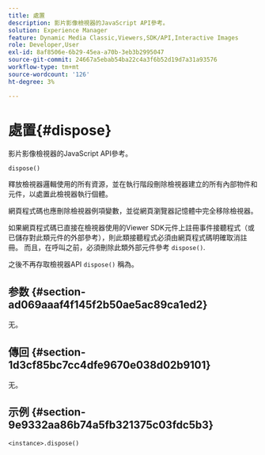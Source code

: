 ```yaml
---
title: 處置
description: 影片影像檢視器的JavaScript API參考。
solution: Experience Manager
feature: Dynamic Media Classic,Viewers,SDK/API,Interactive Images
role: Developer,User
exl-id: 8af8506e-6b29-45ea-a70b-3eb3b2995047
source-git-commit: 24667a5ebab54ba22c4a3f6b52d19d7a31a93576
workflow-type: tm+mt
source-wordcount: '126'
ht-degree: 3%

---
```


# 處置{#dispose}

影片影像檢視器的JavaScript API參考。

`dispose()`

釋放檢視器邏輯使用的所有資源，並在執行階段刪除檢視器建立的所有內部物件和元件，以處置此檢視器執行個體。

網頁程式碼也應刪除檢視器例項變數，並從網頁瀏覽器記憶體中完全移除檢視器。

如果網頁程式碼已直接在檢視器使用的Viewer SDK元件上註冊事件接聽程式（或已儲存對此類元件的外部參考），則此類接聽程式必須由網頁程式碼明確取消註冊。 而且，在呼叫之前，必須刪除此類外部元件參考 `dispose()`.

之後不再存取檢視器API `dispose()` 稱為。

## 参数 {#section-ad069aaaf4f145f2b50ae5ac89ca1ed2}

无。

## 傳回 {#section-1d3cf85bc7cc4dfe9670e038d02b9101}

无。

## 示例 {#section-9e9332aa86b74a5fb321375c03fdc5b3}

```
<instance>.dispose()
```
